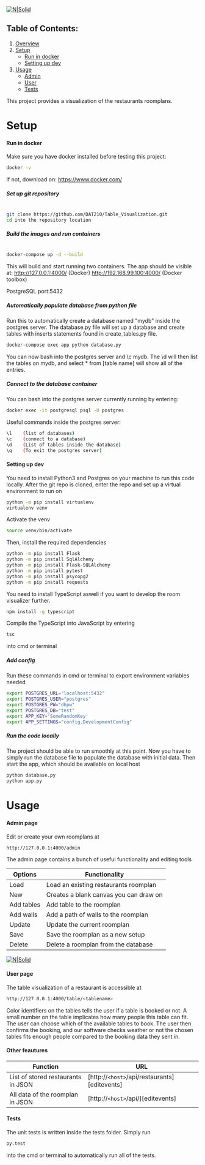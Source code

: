 
[![N|Solid](https://i.imgur.com/VWF4BmY.png)]()

## Table of Contents:

1. [Overview](#Overview)
2. [Setup ](#setup-and-run)
	* [Run in docker](#docker)
	* [Setting up dev](#dev)
3. [Usage](#usage)
    * [Admin](#api-get)
    * [User](#api-post)
    * [Tests](#api-patch)


This project provides a visualization of the restaurants roomplans. 

# Setup
#### Run in docker
Make sure you have docker installed before testing this project:
```sh
docker -v
```
If not, download on: https://www.docker.com/

##### Set up git repository
#
```sh
git clone https://github.com/DAT210/Table_Visualization.git
cd into the repository location
```
##### Build the images and run containers
#
```sh
docker-compose up -d --build
```
This will build and start running two containers. The app should be visible at: 
http://127.0.0.1:4000/ (Docker) 
http://192.168.99.100:4000/ (Docker toolbox)

PostgreSQL port:5432
##### Automatically populate database from python file

Run this to automatically create a database named "mydb" inside the postgres server. The database.py file will set up a database and create tables with inserts statements found in create_tables.py file.
```sh
docker-compose exec app python database.py 
```
You can now bash into the postgres server and \c mydb. The \d will then list the tables on mydb, and 
select * from [table name] will show all of the entries.

##### Connect to the database container
You can bash into the postgres server currently running by entering:
```sh
docker exec -it postgresql psql -U postgres
```
Useful commands inside the postgres server:
```sh
\l    (list of databases)
\c    (connect to a database)
\d    (List of tables inside the database)
\q    (To exit the postgres server)
```
#### Setting up dev
You need to install Python3 and Postgres on your machine to run this code locally. After the git repo is cloned, enter the repo and set up a virtual environment to run on
```sh
python -m pip install virtualenv
virtualenv venv
```
Activate the venv
```sh
source venv/bin/activate
```
Then, install the required dependencies 
```sh
python -m pip install Flask
python -m pip install SqlAlchemy
python -m pip install Flask-SQLAlchemy
python -m pip install pytest
python -m pip install psycopg2
python -m pip install requests
```

You need to install TypeScript aswell if you want to develop the room visualizer further.
```sh
npm install -g typescript
```
Compile the TypeScript into JavaScript by entering
```sh
tsc
```
into cmd or terminal
##### Add config
Run these commands in cmd or terminal to export environment variables needed
```sh
export POSTGRES_URL="localhost:5432"
export POSTGRES_USER="postgres"
export POSTGRES_PW="dbpw"
export POSTGRES_DB="test"
export APP_KEY='SomeRandomKey'
export APP_SETTINGS="config.DevelopmentConfig"
```
##### Run the code locally
The project should be able to run smoothly at this point. Now you have to simply run the database file to populate the database with initial data. Then start the app, which should be available on local host
```sh
python database.py
python app.py
```

# Usage
#### Admin page
Edit or create your own roomplans at
```sh
http://127.0.0.1:4000/admin
```
The admin page contains a bunch of useful functionality and editing tools

| Options | Functionality |
| ------ | ------ |
| Load| Load an existing restaurants roomplan|
| New | Creates a blank canvas you can draw on|
| Add tables | Add table to the roomplan |
| Add walls | Add a path of walls to the roomplan|
| Update | Update the current roomplan |
| Save | Save the roomplan as a new setup |
| Delete| Delete a roomplan from the database|

[![N|Solid](https://i.imgur.com/g7vclav.png)]()
#### User page
The table visualization of a restaurant is accessible at 
```sh
http://127.0.0.1:4000/table/<tablename>
```
Color identifiers on the tables tells the user if a table is booked or not. A small number on the table implicates how many people this table can fit. The user can choose which of the available tables to book. The user then confirms the booking, and our software checks weather or not the chosen tables fits enough people compared to the booking data they sent in. 

#### Other feautures
| Function | URL |
| ------ | ------ |
| List of stored restaurants in JSON | [http://`<host>`/api/restaurants][editevents] |
| All data of the roomplan in JSON | [http://`<host>`/api/<tablename>][editevents] |

#### Tests
The unit tests is written inside the tests folder. Simply run
```sh
py.test
```
into the cmd or terminal to automatically run all of the tests. 
